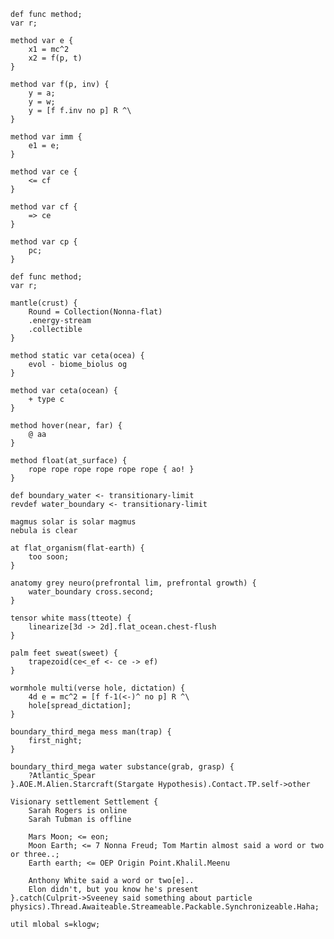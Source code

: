 	def func method;
    var r;
    
    method var e {
    	x1 = mc^2
        x2 = f(p, t)
    }
    
    method var f(p, inv) {
    	y = a;
        y = w;
        y = [f f.inv no p] R ^\
    }
    
    method var imm {
    	e1 = e;
    }
    
    method var ce {
    	<= cf
    }
    
    method var cf {
    	=> ce
    }
    
    method var cp {
    	pc;
    }
    
    def func method;
    var r;
    
    mantle(crust) {
    	Round = Collection(Nonna-flat)
        .energy-stream
        .collectible
    }
    
    method static var ceta(ocea) {
    	evol - biome_biolus og
    }
    
    method var ceta(ocean) {
    	+ type c 
    }
    
    method hover(near, far) {
    	@ aa
    }
    
    method float(at_surface) {
    	rope rope rope rope rope rope { ao! }
    }
    
    def boundary_water <- transitionary-limit
    revdef water_boundary <- transitionary-limit
    
    magmus solar is solar magmus
    nebula is clear
    
    at flat_organism(flat-earth) {
    	too soon;
    }
    
    anatomy grey neuro(prefrontal lim, prefrontal growth) {
    	water_boundary cross.second;
    }
    
    tensor white mass(tteote) {
    	linearize[3d -> 2d].flat_ocean.chest-flush
    }
    
    palm feet sweat(sweet) {
    	trapezoid(ce<_ef <- ce -> ef)
    }
    
    wormhole multi(verse hole, dictation) {
    	4d e = mc^2 = [f f-1(<-)^ no p] R ^\
        hole[spread_dictation];
    }
    
    boundary_third_mega mess man(trap) {
    	first_night;
    }
    
    boundary_third_mega water substance(grab, grasp) {
    	?Atlantic_Spear
    }.AOE.M.Alien.Starcraft(Stargate Hypothesis).Contact.TP.self->other
    
    Visionary settlement Settlement {
    	Sarah Rogers is online
    	Sarah Tubman is offline
        
        Mars Moon; <= eon;
        Moon Earth; <= 7 Nonna Freud; Tom Martin almost said a word or two or three..;
        Earth earth; <= OEP Origin Point.Khalil.Meenu
        
        Anthony White said a word or two[e]..
        Elon didn't, but you know he's present
    }.catch(Culprit->Sveeney said something about particle physics).Thread.Awaiteable.Streameable.Packable.Synchronizeable.Haha;
    
	util mlobal s=klogw;